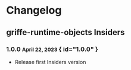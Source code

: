 # Changelog

## griffe-runtime-objects Insiders

### 1.0.0 <small>April 22, 2023</small> { id="1.0.0" }

- Release first Insiders version
